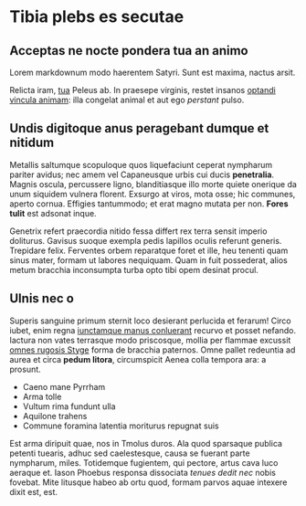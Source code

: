 # Tibia plebs es secutae

## Acceptas ne nocte pondera tua an animo

Lorem markdownum modo haerentem Satyri. Sunt est maxima, nactus arsit.

Relicta iram, [tua](http://mihi-uterque.org/more.aspx) Peleus ab. In praesepe
virginis, restet insanos [optandi vincula
animam](http://www.longique.org/haeserat): illa congelat animal et aut ego
*perstant* pulso.

## Undis digitoque anus peragebant dumque et nitidum

Metallis saltumque scopuloque quos liquefaciunt ceperat nympharum pariter
avidus; nec amem vel Capaneusque urbis cui ducis **penetralia**. Magnis oscula,
percussere ligno, blanditiasque illo morte quiete onerique da unum siquidem
vulnera florent. Exsurgo at viros, mota osse; hic communes, aperto cornua.
Effigies tantummodo; et erat magno mutata per non. **Fores tulit** est adsonat
inque.

Genetrix refert praecordia nitido fessa differt rex terra sensit imperio
doliturus. Gavisus suoque exempla pedis lapillos oculis referunt generis.
Trepidare felix. Ferventes orbem reparatque foret et ille, heu tenenti quam
sinus mater, formam ut labores nequiquam. Quam in fuit possederat, alios metum
bracchia inconsumpta turba opto tibi opem desinat procul.

## Ulnis nec o

Superis sanguine primum sternit loco desierant perlucida et ferarum! Circo
iubet, enim regna [iunctamque manus
conluerant](http://dimittit-quae.org/solutum-colebat.html) recurvo et posset
nefando. Iactura non vates terrasque modo priscosque, mollia per flammae
excussit [omnes rugosis Styge](http://diffudere-caderet.com/istis.html) forma de
bracchia paternos. Omne pallet redeuntia ad aurea et circa **pedum litora**,
circumspicit Aenea colla tempora ara: a prosunt.

- Caeno mane Pyrrham
- Arma tolle
- Vultum rima fundunt ulla
- Aquilone trahens
- Commune foramina latentia moriturus repugnat suis

Est arma diripuit quae, nos in Tmolus duros. Ala quod sparsaque publica petenti
tuearis, adhuc sed caelestesque, causa se fuerant parte nympharum, miles.
Totidemque fugientem, qui pectore, artus cava luco aeraque et. Iason Phoebus
responsa dissociata *tenues dedit nec* nobis fovebat. Mite litusque habeo ab
ortu quod, formam parvos aquae intexere dixit est, est.
